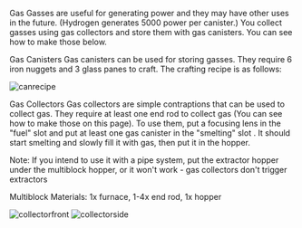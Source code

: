 Gas
Gasses are useful for generating power and they may have other uses in the future. (Hydrogen generates 5000 power per canister.) You collect gasses using gas collectors and store them with gas canisters. You can see how to make those below.

Gas Canisters
Gas canisters can be used for storing gasses. They require 6 iron nuggets and 3 glass panes to craft. The crafting recipe is as follows:

![canrecipe]

Gas Collectors
Gas collectors are simple contraptions that can be used to collect gas. They require at least one end rod to collect gas (You can see how to make those on this page). To use them, put a focusing lens in the "fuel" slot and put at least one gas canister in the "smelting" slot . It should start smelting and slowly fill it with gas, then put it in the hopper.

Note: If you intend to use it with a pipe system, put the extractor hopper under the multiblock hopper, or it won't work - gas collectors don't trigger extractors

Multiblock
Materials: 1x furnace, 1-4x end rod, 1x hopper

![collectorfront]
![collectorside]

[canrecipe]: https://imgur.com/a/K9a34WL
[collectorfront]: https://imgur.com/a/fagMLkq
[collectorside]: https://imgur.com/a/hX3suhx
